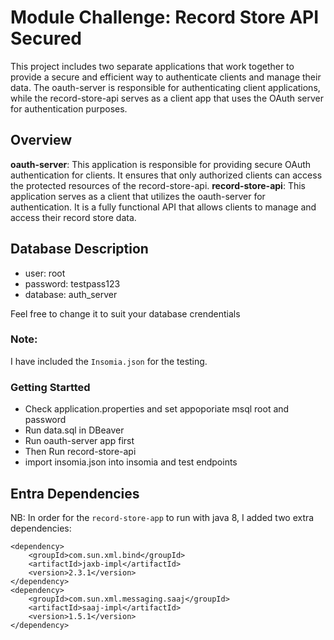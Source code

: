 # Module Challenge: Record Store API Secured

This project includes two separate applications that work together to provide a secure and efficient way to authenticate clients and manage their data. The oauth-server is responsible for authenticating client applications, while the record-store-api serves as a client app that uses the OAuth server for authentication purposes.

## Overview
**oauth-server**: This application is responsible for providing secure OAuth authentication for clients. It ensures that only authorized clients can access the protected resources of the record-store-api.
**record-store-api**: This application serves as a client that utilizes the oauth-server for authentication. It is a fully functional API that allows clients to manage and access their record store data.

## Database Description

- user: root
- password: testpass123
- database: auth_server

Feel free to change it to suit your database crendentials

### Note:
I have included the `Insomia.json` for the testing.



### Getting Startted
- Check application.properties and set appoporiate msql root and password 
- Run data.sql in DBeaver
- Run oauth-server app first
- Then Run record-store-api
- import insomia.json into insomia and test endpoints



 ## Entra Dependencies
NB: In order for the `record-store-app` to run with java 8, I added two extra dependencies:

```
<dependency>
	<groupId>com.sun.xml.bind</groupId>
	<artifactId>jaxb-impl</artifactId>
	<version>2.3.1</version>
</dependency>
<dependency>
	<groupId>com.sun.xml.messaging.saaj</groupId>
	<artifactId>saaj-impl</artifactId>
	<version>1.5.1</version>
</dependency>
```
